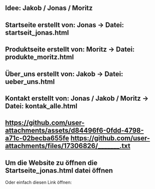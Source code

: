 Idee: Jakob / Jonas / Moritz
------------------------------------------------------------------------
Startseite erstellt von: Jonas -> Datei: startseit_jonas.html
------------------------------------------------------------------------
Produktseite erstellt von: Moritz -> Datei: produkte_moritz.html
------------------------------------------------------------------------
Über_uns erstellt von: Jakob -> Datei: ueber_uns.html
------------------------------------------------------------------------
Kontakt erstellt von: Jonas / Jakob / Moritz -> Datei: kontak_alle.html
------------------------------------------------------------------------
https://github.com/user-attachments/assets/d84496f6-0fdd-4798-a71c-02becba655fe
https://github.com/user-attachments/files/17306826/_______.txt
------------------------------------------------------------------------
Um die Website zu öffnen die Startseite_jonas.html datei öffnen
------------------------------------------------------------------------
Oder einfach diesen Link öffnen:
